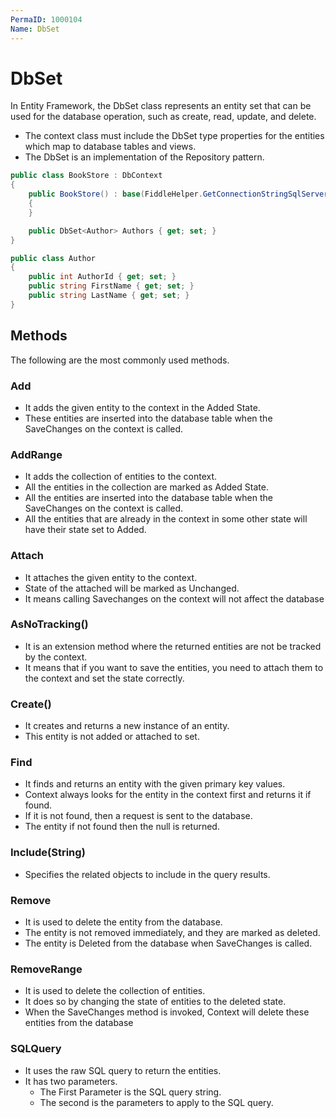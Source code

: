 ```yaml
---
PermaID: 1000104
Name: DbSet
---
```


# DbSet

In Entity Framework, the DbSet class represents an entity set that can be used for the database operation, such as create, read, update, and delete.

 - The context class must include the DbSet type properties for the entities which map to database tables and views.
 - The DbSet is an implementation of the Repository pattern.

```csharp
public class BookStore : DbContext
{
    public BookStore() : base(FiddleHelper.GetConnectionStringSqlServer())
    {
    }

    public DbSet<Author> Authors { get; set; }
}

public class Author
{
    public int AuthorId { get; set; }
    public string FirstName { get; set; }
    public string LastName { get; set; }
}
```

## Methods

The following are the most commonly used methods.
 
### Add

 - It adds the given entity to the context in the Added State. 
 - These entities are inserted into the database table when the SaveChanges on the context is called.

### AddRange

 - It adds the collection of entities to the context. 
 - All the entities in the collection are marked as Added State. 
 - All the entities are inserted into the database table when the SaveChanges on the context is called.
 - All the entities that are already in the context in some other state will have their state set to Added.

### Attach

 - It attaches the given entity to the context. 
 - State of the attached will be marked as Unchanged. 
 - It means calling Savechanges on the context will not affect the database

### AsNoTracking()

 - It is an extension method where the returned entities are not be tracked by the context. 
 - It means that if you want to save the entities, you need to attach them to the context and set the state correctly.

### Create()

 - It creates and returns a new instance of an entity. 
 - This entity is not added or attached to set.

### Find

 - It finds and returns an entity with the given primary key values. 
 - Context always looks for the entity in the context first and returns it if found. 
 - If it is not found, then a request is sent to the database. 
 - The entity if not found then the null is returned.

### Include(String)

 - Specifies the related objects to include in the query results.

### Remove

 - It is used to delete the entity from the database. 
 - The entity is not removed immediately, and they are marked as deleted. 
 - The entity is Deleted from the database when SaveChanges is called.

### RemoveRange

 - It is used to delete the collection of entities. 
 - It does so by changing the state of entities to the deleted state. 
 - When the SaveChanges method is invoked, Context will delete these entities from the database

### SQLQuery

 - It uses the raw SQL query to return the entities. 
 - It has two parameters. 
   - The First Parameter is the SQL query string. 
   - The second is the parameters to apply to the SQL query.